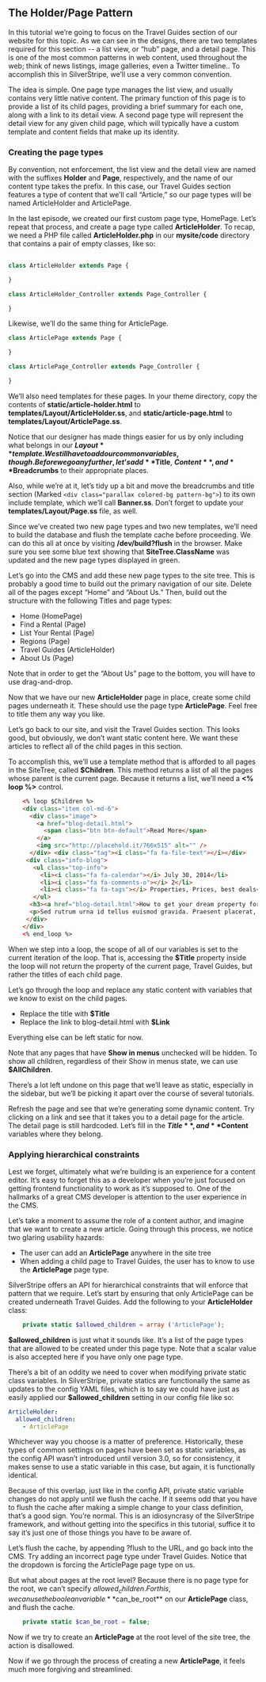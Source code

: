 ## The Holder/Page Pattern

In this tutorial we’re going to focus on the Travel Guides section of our website for this topic. As we can see in the designs, there are two templates required for this section -- a list view, or “hub” page, and a detail page. This is one of the most common patterns in web content, used throughout the web; think of news listings, image galleries, even a Twitter timeline.. To accomplish this in SilverStripe, we’ll use a very common convention.

The idea is simple. One page type manages the list view, and usually contains very little native content. The primary function of this page is to provide a list of its child pages, providing a brief summary for each one, along with a link to its detail view. A second page type will represent the detail view for any given child page, which will typically have a custom template and content fields that make up its identity.

### Creating the page types

By convention, not enforcement, the list view and the detail view are named with the suffixes **Holder** and **Page**, respectively, and the name of our content type takes the prefix. In this case, our Travel Guides section features a type of content that we’ll call “Article,” so our page types will be named ArticleHolder and ArticlePage.

In the last episode, we created our first custom page type, HomePage. Let’s repeat that process, and create a page type called **ArticleHolder**. To recap, we need a PHP file called **ArticleHolder.php** in our **mysite/code** directory that contains a pair of empty classes, like so:

```php
    
class ArticleHolder extends Page {

}

class ArticleHolder_Controller extends Page_Controller {

}
```

Likewise, we’ll do the same thing for ArticlePage.

```php
class ArticlePage extends Page {

}

class ArticlePage_Controller extends Page_Controller {

}
```

We’ll also need templates for these pages. In your theme directory, copy the contents of **static/article-holder.html** to **templates/Layout/ArticleHolder.ss**, and **static/article-page.html** to **templates/Layout/ArticlePage.ss**.

Notice that our designer has made things easier for us by only including what belongs in our **$Layout** template. We still have to add our common variables, though. Before we go any further, let’s add **$Title**, **$Content**, and **$Breadcrumbs** to their appropriate places.

Also, while we’re at it, let’s tidy up a bit and move the breadcrumbs and title section (Marked `<div class="parallax colored-bg pattern-bg">`) to its own include template, which we’ll call **Banner.ss**. Don’t forget to update your **templates/Layout/Page.ss** file, as well.

Since we’ve created two new page types and two new templates, we’ll need to build the database and flush the template cache before proceeding. We can do this all at once by visiting **/dev/build?flush** in the browser. Make sure you see some blue text showing that **SiteTree.ClassName** was updated and the new page types displayed in green.

Let’s go into the CMS and add these new page types to the site tree. This is probably a good time to build out the primary navigation of our site. Delete all of the pages except “Home” and “About Us.” Then, build out the structure with the following Titles and page types:

*   Home (HomePage)
*   Find a Rental (Page)
*   List Your Rental (Page)
*   Regions (Page)
*   Travel Guides (ArticleHolder)
*   About Us (Page)

Note that in order to get the “About Us” page to the bottom, you will have to use drag-and-drop.

Now that we have our new **ArticleHolder** page in place, create some child pages underneath it. These should use the page type **ArticlePage**. Feel free to title them any way you like.

Let’s go back to our site, and visit the Travel Guides section. This looks good, but obviously, we don’t want static content here. We want these articles to reflect all of the child pages in this section.

To accomplish this, we’ll use a template method that is afforded to all pages in the SiteTree, called **$Children**. This method returns a list of all the pages whose parent is the current page. Because it returns a list, we’ll need a **<% loop %>** control.

```html
    <% loop $Children %>
    <div class="item col-md-6">
      <div class="image">
        <a href="blog-detail.html"> 
          <span class="btn btn-default">Read More</span>
        </a>
        <img src="http://placehold.it/766x515" alt="" />
      </div> <div class="tag"><i class="fa fa-file-text"></i></div>
     <div class="info-blog">
       <ul class="top-info">
         <li><i class="fa fa-calendar"></i> July 30, 2014</li>
         <li><i class="fa fa-comments-o"></i> 2</li>
         <li><i class="fa fa-tags"></i> Properties, Prices, best deals</li>
       </ul>
      <h3><a href="blog-detail.html">How to get your dream property for the best price?>/a></h3>
      <p>Sed rutrum urna id tellus euismod gravida. Praesent placerat, mauris ac pellentesque fringilla, tortor libero condimen. Aliquam fermem tum nulla felis, sed molestie libero porttitor in.</p>
     </div>
    </div>
    <% end_loop %>
```

When we step into a loop, the scope of all of our variables is set to the current iteration of the loop. That is, accessing the **$Title** property inside the loop will not return the property of the current page, Travel Guides, but rather the titles of each child page.

Let’s go through the loop and replace any static content with variables that we know to exist on the child pages.

*   Replace the title with **$Title**
*   Replace the link to blog-detail.html with **$Link**

Everything else can be left static for now.

Note that any pages that have **Show in menus** unchecked will be hidden. To show all children, regardless of their Show in menus state, we can use **$AllChildren**.

There’s a lot left undone on this page that we’ll leave as static, especially in the sidebar, but we’ll be picking it apart over the course of several tutorials.

Refresh the page and see that we’re generating some dynamic content. Try clicking on a link and see that it takes you to a detail page for the article. The detail page is still hardcoded. Let’s fill in the **$Title**, and **$Content** variables where they belong.

### Applying hierarchical constraints

Lest we forget, ultimately what we’re building is an experience for a content editor. It’s easy to forget this as a developer when you’re just focused on getting frontend functionality to work as it’s supposed to. One of the hallmarks of a great CMS developer is attention to the user experience in the CMS.

Let’s take a moment to assume the role of a content author, and imagine that we want to create a new article. Going through this process, we notice two glaring usability hazards:

*   The user can add an **ArticlePage** anywhere in the site tree
*   When adding a child page to Travel Guides, the user has to know to use the **ArticlePage** page type.

SilverStripe offers an API for hierarchical constraints that will enforce that pattern that we require. Let’s start by ensuring that only ArticlePage can be created underneath Travel Guides. Add the following to your **ArticleHolder** class:

```php
    private static $allowed_children = array ('ArticlePage');
```

**$allowed_children** is just what it sounds like. It’s a list of the page types that are allowed to be created under this page type. Note that a scalar value is also accepted here if you have only one page type.

There’s a bit of an oddity we need to cover when modifying private static class variables. In SilverStripe, private statics are functionally the same as updates to the config YAML files, which is to say we could have just as easily applied our **$allowed_children** setting in our config file like so:

```yaml
ArticleHolder:
  allowed_children:
    - ArticlePage
```
Whichever way you choose is a matter of preference. Historically, these types of common settings on pages have been set as static variables, as the config API wasn’t introduced until version 3.0, so for consistency, it makes sense to use a static variable in this case, but again, it is functionally identical.

Because of this overlap, just like in the config API, private static variable changes do not apply until we flush the cache. If it seems odd that you have to flush the cache after making a simple change to your class definition, that’s a good sign. You’re normal. This is an idiosyncrasy of the SilverStripe framework, and without getting into the specifics in this tutorial, suffice it to say it’s just one of those things you have to be aware of.

Let’s flush the cache, by appending ?flush to the URL, and go back into the CMS. Try adding an incorrect page type under Travel Guides. Notice that the dropdown is forcing the ArticlePage page type on us.

But what about pages at the root level? Because there is no page type for the root, we can’t specify $allowed_children. For this, we can use the boolean variable **$can_be_root** on our **ArticlePage** class, and flush the cache.

```php
    private static $can_be_root = false;
```

Now if we try to create an **ArticlePage** at the root level of the site tree, the action is disallowed.

Now if we go through the process of creating a new **ArticlePage**, it feels much more forgiving and streamlined.
